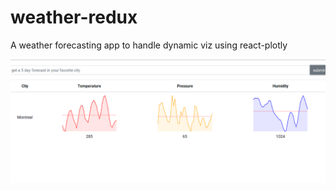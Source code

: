 # weather-redux
A weather forecasting app to handle dynamic viz using react-plotly


![alter text](snapshot.png)